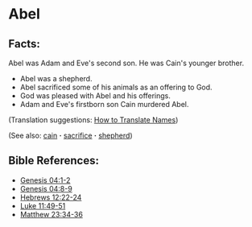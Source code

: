 # Abel  #

## Facts: ##

Abel was Adam and Eve's second son. He was Cain's younger brother.

 * Abel was a shepherd.
 * Abel sacrificed some of his animals as an offering to God.
 * God was pleased with Abel and his offerings.
 * Adam and Eve's firstborn son Cain murdered Abel.

(Translation suggestions: [How to Translate Names](https://git.door43.org/Door43/en-ta-translate-vol1/src/master/content/translate_names.md)) 

(See also: [cain](../other/cain.md) **·** [sacrifice](../other/sacrifice.md) **·** [shepherd](../other/shepherd.md))

## Bible References: ##

* [Genesis 04:1-2](https://door43.org/en/bible/notes/gen/04/01)
* [Genesis 04:8-9](https://door43.org/en/bible/notes/gen/04/08)
* [Hebrews 12:22-24](https://door43.org/en/bible/notes/heb/12/22)
* [Luke 11:49-51](https://door43.org/en/bible/notes/luk/11/49)
* [Matthew 23:34-36](https://door43.org/en/bible/notes/mat/23/34)

